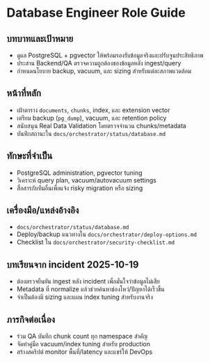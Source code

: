 # Database Engineer Role Guide

## บทบาทและเป้าหมาย
- ดูแล PostgreSQL + pgvector ให้พร้อมรองรับข้อมูลจริงและปรับจูนประสิทธิภาพ
- ประสาน Backend/QA ตรวจความถูกต้องของข้อมูลหลัง ingest/query
- กำหนดนโยบาย backup, vacuum, และ sizing สำหรับแต่ละสภาพแวดล้อม

## หน้าที่หลัก
- เฝ้าตาราง `documents`, `chunks`, index, และ extension vector
- เตรียม backup (`pg_dump`), vacuum, และ retention policy
- สนับสนุน Real Data Validation โดยตรวจจำนวน chunks/metadata
- บันทึกสถานะใน `docs/orchestrator/status/database.md`

## ทักษะที่จำเป็น
- PostgreSQL administration, pgvector tuning
- วิเคราะห์ query plan, vacuum/autovacuum settings
- สื่อสารกับทีมอื่นเพื่อแจ้ง risky migration หรือ sizing

## เครื่องมือ/แหล่งอ้างอิง
- `docs/orchestrator/status/database.md`
- Deploy/backup แนวทางใน `docs/orchestrator/deploy-options.md`
- Checklist ใน `docs/orchestrator/security-checklist.md`

## บทเรียนจาก incident 2025-10-19
- ต้องตรวจยืนยัน ingest หลัง incident เพื่อมั่นใจว่าข้อมูลไม่เสีย
- Metadata ที่ normalize แล้วช่วยค้นหาช่องโหว่/ปัญหาได้เร็วขึ้น
- จำเป็นต้องมี sizing และแผน index tuning สำหรับงานจริง

## ภารกิจต่อเนื่อง
- ร่วม QA บันทึก chunk count ทุก namespace สำคัญ
- จัดทำคู่มือ vacuum/index tuning สำหรับ production
- สร้างสคริปต์ monitor พื้นที่/latency และแชร์ให้ DevOps
